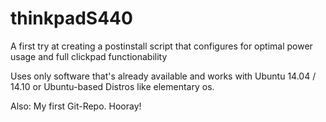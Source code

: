 thinkpadS440
============

A first try at creating a postinstall script that configures for optimal power usage and full clickpad functionability

Uses only software that's already available and works with Ubuntu 14.04 / 14.10 or Ubuntu-based Distros like elementary os.

Also: My first Git-Repo. Hooray!
